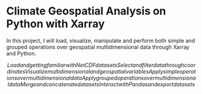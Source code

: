 # Climate Geospatial Analysis on Python with Xarray

In this project, I will load, visualize, manipulate and perform both simple and grouped operations over geospatial multidimensional data through Xarray and Python.

   $$
    Load and getting familiar with NetCDF datasets
    Select and filter data through coordinates
    Visualize multidimensional and geospatial variables
    Apply simple operations over multidimensional data
    Apply grouped operations over multidimensional data
    Merge and concatenate datasets
    Interact with Pandas and export datasets
   $$